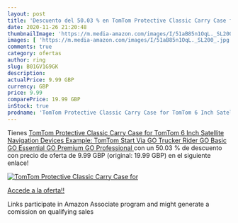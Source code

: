 ```yaml
---
layout: post
title: 'Descuento del 50.03 % en TomTom Protective Classic Carry Case for'
date: 2020-11-26 21:20:48
thumbnailImage: 'https://m.media-amazon.com/images/I/51aB85n1OqL._SL200_.jpg'
images: [ 'https://m.media-amazon.com/images/I/51aB85n1OqL._SL200_.jpg' ]
comments: true
category: ofertas
author: ring
slug: B01GV1G9GK
description:
actualPrice: 9.99 GBP
currency: GBP
price: 9.99
comparePrice: 19.99 GBP
inStock: true
prodname: 'TomTom Protective Classic Carry Case for TomTom 6 Inch Satellite Navigation Devices  Example: TomTom Start  Via  GO  Trucker  Rider  GO Basic  GO Essential  GO Premium  GO Professional '
---
```


Tienes [TomTom Protective Classic Carry Case for TomTom 6 Inch Satellite Navigation Devices  Example: TomTom Start  Via  GO  Trucker  Rider  GO Basic  GO Essential  GO Premium  GO Professional ](https://www.amazon.co.uk/dp/B01GV1G9GK/?tag=tolees0a-21) con un 50.03 % de descuento con precio de oferta de 9.99 GBP (original: 19.99 GBP) en el siguiente enlace!

[![TomTom Protective Classic Carry Case for](https://m.media-amazon.com/images/I/51aB85n1OqL._SL200_.jpg)](https://www.amazon.co.uk/dp/B01GV1G9GK/?tag=tolees0a-21)

[Accede a la oferta!!](https://www.amazon.co.uk/dp/B01GV1G9GK/?tag=tolees0a-21)

Links participate in Amazon Associate program and might generate a comission on qualifying sales


